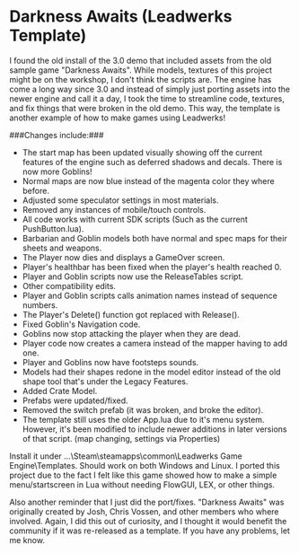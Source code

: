 # Darkness Awaits (Leadwerks Template) #

I found the old install of the 3.0 demo that included assets from the old sample game "Darkness Awaits". While models, textures of this project might be on the workshop, I don't think the scripts are. The engine has come a long way since 3.0 and instead of simply just porting assets into the newer engine and call it a day, I took the time to streamline code, textures, and fix things that were broken in the old demo. This way, the template is another example of how to make games using Leadwerks!

###Changes include:###

- The start map has been updated visually showing off the current features of the engine such as deferred shadows and decals. There is now more Goblins!
- Normal maps are now blue instead of the magenta color they where before.
- Adjusted some speculator settings in most materials.
- Removed any instances of mobile/touch controls.
- All code works with current SDK scripts (Such as the current PushButton.lua).
- Barbarian and Goblin models both have normal and spec maps for their sheets and weapons.
- The Player now dies and displays a GameOver screen.
- Player's healthbar has been fixed when the player's health reached 0.
- Player and Goblin scripts now use the ReleaseTables script.
- Other compatibility edits.
- Player and Goblin scripts calls animation names instead of sequence numbers.
- The Player's Delete() function got replaced with Release().
- Fixed Goblin's Navigation code.
- Goblins now stop attacking the player when they are dead.
- Player code now creates a camera instead of the mapper having to add one.
- Player and Goblins now have footsteps sounds.
- Models had their shapes redone in the model editor instead of the old shape tool that's under the Legacy Features.
- Added Crate Model.
- Prefabs were updated/fixed.
- Removed the switch prefab (it was broken, and broke the editor).
- The template still uses the older App.lua due to it's menu system. However, it's been modified to include newer additions in later versions of that script. (map changing, settings via Properties)

Install it under ...\Steam\steamapps\common\Leadwerks Game Engine\Templates. Should work on both Windows and Linux. I ported this project due to the fact I felt like this game showed how to make a simple menu/startscreen in Lua without needing FlowGUI, LEX, or other things.  

Also another reminder that I just did the port/fixes. "Darkness Awaits" was originally created by Josh, Chris Vossen, and other members who where involved. Again, I did this out of curiosity, and I thought it would benefit the community if it was re-released as a template. If you have any problems, let me know.